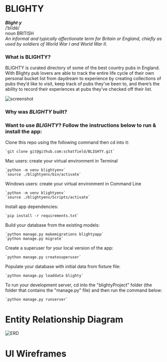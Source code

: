 # BLIGHTY

<i><b>Blight·y</i></b> <br>
/ˈblīdē/ <br>
noun BRITISH <br>
<i>An informal and typically affectionate term for Britain or England, chiefly as used by soldiers of World War I and World War II.</i>

### What is BLIGHTY?
BLIGHTY is curated directory of some of the best country pubs in England. With Blighty pub lovers are able to track the entire life cycle of their own personal bucket list from daydream to experience by creating collections of pubs they’d like to visit, keep track of pubs they’ve been to, and there’s the ability to record their experiences at pubs they’ve checked off their list.

![screenshot](https://imgur.com/By5SIyT.png)

### Why was <i>BLIGHTY</i> built?

### Want to use <i>BLIGHTY</i>? Follow the instructions below to run & install the app: 

Clone this repo using the following command then cd into it:

    `git clone git@github.com:schatfield/BLIGHTY.git`

Mac users: create your virtual environment in Terminal

    `python -m venv blightyenv`
    `source ./blightyenv/bin/activate`
    
Windows users: create your virtual environment in Command Line

    `python -m venv blightyenv`
    `source ./blightyenv/Scripts/activate`

Install app dependencies:

    `pip install -r requirements.txt`

Build your database from the existing models:

    `python manage.py makemigrations blightyapp`
    `python manage.py migrate`

Create a superuser for your local version of the app:

    `python manage.py createsuperuser`

Populate your database with initial data from fixture file: 

    `python manage.py loaddata blighty`
    
To run your development server, cd into the "blightyProject" folder (the folder that contains the "manage.py" file) and then run the command below:

    `python manage.py runserver`

# Entity Relationship Diagram
![ERD](https://i.imgur.com/xBuLENr.png)

# UI Wireframes
